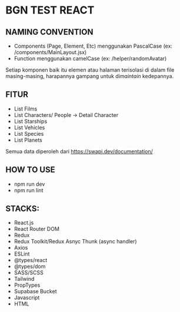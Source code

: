 # BGN TEST REACT
## NAMING CONVENTION
* Components (Page, Element, Etc) menggunakan PascalCase (ex: /components/MainLayout.jsx) <br>
* Function menggunakan camelCase (ex: /helper/randomAvatar)

Setiap komponen baik itu elemen atau halaman terisolasi di dalam file masing-masing, harapannya gampang untuk di*maintain* kedepannya.

## FITUR
* List Films
* List Characters/ People -> Detail Character
* List Starships
* List Vehicles
* List Species
* List Planets

Semua data diperoleh dari https://swapi.dev/documentation/


## HOW TO USE
* npm run dev
* npm run lint


## STACKS:
* React.js
* React Router DOM
* Redux
* Redux Toolkit/Redux Asnyc Thunk (async handler)
* Axios
* ESLint
* @types/react
* @types/dom
* SASS/SCSS
* Tailwind
* PropTypes
* Supabase Bucket
* Javascript
* HTML
